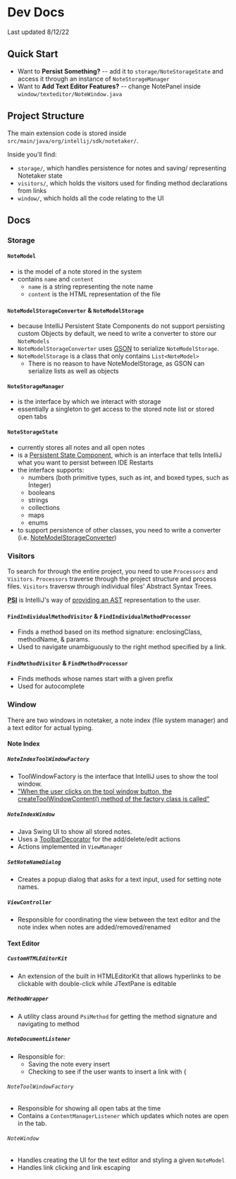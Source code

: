 # Dev Docs
Last updated 8/12/22
## Quick Start
- Want to **Persist Something?** -- add it to `storage/NoteStorageState` and 
access it through an instance of `NoteStorageManager`
- Want to **Add Text Editor Features?** -- change NotePanel inside 
`window/texteditor/NoteWindow.java`


## Project Structure
The main extension code is stored inside 
`src/main/java/org/intellij/sdk/notetaker/`.  

Inside you'll find:
- `storage/`, which handles persistence for notes and saving/
representing Notetaker state 
- `visitors/`, which holds the visitors used for 
finding method declarations from links
- `window/`, which holds all the code relating to the UI

## Docs
### Storage
#### `NoteModel`
- is the model of a note stored in the system
- contains `name` and `content`
  - `name` is a string representing the note name
  - `content` is the HTML representation of the file
#### `NoteModelStorageConverter` & `NoteModelStorage`
- because IntelliJ Persistent State Components do not support
persisting custom Objects by default, we need to write a converter 
to store our `NoteModels`
- `NoteModelStorageConverter` uses [GSON](https://github.com/google/gson) 
to serialize `NoteModelStorage`.
- `NoteModelStorage` is a class that only contains `List<NoteModel>`
  - There is no reason to have NoteModelStorage, as GSON can serialize 
  lists as well as objects

#### `NoteStorageManager`
- is the interface by which we interact with storage
- essentially a singleton to get access to the stored note list
or stored open tabs

#### `NoteStorageState` 
- currently stores all notes and all open notes
- is a [Persistent State Component](https://plugins.jetbrains.com/docs/intellij/persisting-state-of-components.html),
which is an interface that tells IntelliJ what you want to persist
between IDE Restarts
- the interface supports:
  - numbers (both primitive types, such as int, and boxed types, such as Integer)
  - booleans
  - strings
  - collections
  - maps
  - enums
- to support persistence of other classes, you need to write a converter 
(i.e. [NoteModelStorageConverter](#notemodelstorageconverter--notemodelstorage))

### Visitors
To search for through the entire project, you need to use `Processors` and
`Visitors`. `Processors` traverse through the project structure and process
files. `Visitors` traversw through individual files' Abstract Syntax Trees. 

[**PSI**](https://plugins.jetbrains.com/docs/intellij/psi.html) is IntelliJ's way 
of [providing an AST](https://groups.google.com/g/lint-dev/c/ss18JfF7_hk/m/G8v_QLzdBQAJ)
representation to the user.

#### `FindIndividualMethodVisitor` & `FindIndividualMethodProcessor`
- Finds a method based on its method signature: enclosingClass, methodName, & params.
- Used to navigate unambiguously to the right method specified by a link.

#### `FindMethodVisitor` & `FindMethodProcessor`
- Finds methods whose names start with a given prefix
- Used for autocomplete

### Window
There are two windows in notetaker, a note index (file system manager) 
and a text editor for actual typing.

#### Note Index
##### `NoteIndexToolWindowFactory`
- ToolWindowFactory is the interface that IntelliJ uses to show the tool window.
- ["When the user clicks on the tool window button, the createToolWindowContent() 
method of the factory class is called"](https://plugins.jetbrains.com/docs/intellij/tool-windows.html#programmatic-setup)

##### `NoteIndexWindow`
- Java Swing UI to show all stored notes.
- Uses a [ToolbarDecorator](https://plugins.jetbrains.com/docs/intellij/lists-and-trees.html#toolbardecorator)
for the add/delete/edit actions
- Actions implemented in `ViewManager`

##### `SetNoteNameDialog`
- Creates a popup dialog that asks for a text input, used for setting note names.

##### `ViewController`
- Responsible for coordinating the view between the text editor and the note index when
notes are added/removed/renamed

#### Text Editor
##### `CustomHTMLEditorKit`
- An extension of the built in HTMLEditorKit that allows hyperlinks to
be clickable with double-click while JTextPane is editable

##### `MethodWrapper`
- A utility class around `PsiMethod` for getting the method signature and
navigating to method

##### `NoteDocumentListener`
- Responsible for:
  - Saving the note every insert
  - Checking to see if the user wants to insert a link with \{

###### `NoteToolWindowFactory`
- Responsible for showing all open tabs at the time
- Contains a `ContentManagerListener` which updates which notes are
open in the tab.

###### `NoteWindow`
- Handles creating the UI for the text editor and styling a given `NoteModel`
- Handles link clicking and link escaping